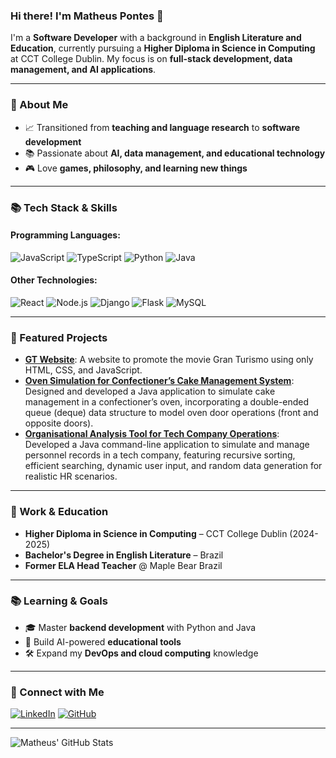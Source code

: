 ### Hi there! I'm Matheus Pontes 🌟

I'm a **Software Developer** with a background in **English Literature and Education**, currently pursuing a **Higher Diploma in Science in Computing** at CCT College Dublin. My focus is on **full-stack development, data management, and AI applications**.

---

### 💪 About Me
- 📈 Transitioned from **teaching and language research** to **software development**
- 📚 Passionate about **AI, data management, and educational technology**
- 🎮 Love **games, philosophy, and learning new things**

---

### 📚 Tech Stack & Skills

#### Programming Languages:
![JavaScript](https://img.shields.io/badge/JavaScript-F7DF1E?style=for-the-badge&logo=javascript&logoColor=black)
![TypeScript](https://img.shields.io/badge/TypeScript-3178C6?style=for-the-badge&logo=typescript&logoColor=white)
![Python](https://img.shields.io/badge/Python-3776AB?style=for-the-badge&logo=python&logoColor=white)
![Java](https://img.shields.io/badge/Java-007396?style=for-the-badge&logo=java&logoColor=white)


#### Other Technologies:
![React](https://img.shields.io/badge/React-61DAFB?style=for-the-badge&logo=react&logoColor=black)
![Node.js](https://img.shields.io/badge/Node.js-339933?style=for-the-badge&logo=node.js&logoColor=white)
![Django](https://img.shields.io/badge/Django-092E20?style=for-the-badge&logo=django&logoColor=white)
![Flask](https://img.shields.io/badge/Flask-000000?style=for-the-badge&logo=flask&logoColor=white)
![MySQL](https://img.shields.io/badge/MySQL-4479A1?style=for-the-badge&logo=mysql&logoColor=white)

---

### 🌟 Featured Projects
- **[GT Website](https://github.com/Delioraz/GT-Project1)**: A website to promote the movie Gran Turismo using only HTML, CSS, and JavaScript.
- **[Oven Simulation for Confectioner’s Cake Management System](https://github.com/matheuspontes-dev/Oven-Simulation-for-Confectioner-s-Cake-Management-System/tree/main)**: Designed and developed a Java application to simulate cake management in a confectioner’s oven, incorporating a double-ended queue (deque) data structure to model oven door operations (front and opposite doors).
- **[Organisational Analysis Tool for Tech Company Operations](https://github.com/matheuspontes-dev/Organisational-Analysis-Tool-for-Tech-Company-Operations)**: Developed a Java command-line application to simulate and manage personnel records in a tech company, featuring recursive sorting, efficient searching, dynamic user input, and random data generation for realistic HR scenarios.

---

### 💼 Work & Education
- **Higher Diploma in Science in Computing** – CCT College Dublin (2024-2025)
- **Bachelor's Degree in English Literature** – Brazil
- **Former ELA Head Teacher** @ Maple Bear Brazil

---

### 📚 Learning & Goals
- 🎓 Master **backend development** with Python and Java
- 🤖 Build AI-powered **educational tools**
- 🛠️ Expand my **DevOps and cloud computing** knowledge

---

### 👤 Connect with Me
[![LinkedIn](https://img.shields.io/badge/LinkedIn-0077B5?style=for-the-badge&logo=linkedin&logoColor=white)](https://www.linkedin.com/in/matheuspontesdev/)
[![GitHub](https://img.shields.io/badge/GitHub-181717?style=for-the-badge&logo=github&logoColor=white)](https://github.com/Delioraz)

---

![Matheus' GitHub Stats](https://github-readme-stats.vercel.app/api?username=matheuspontes&show_icons=true&theme=radical)
